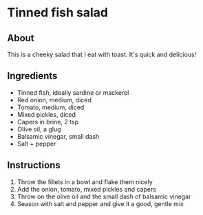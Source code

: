 # Tinned fish salad

## About

This is a cheeky salad that I eat with toast. It's quick and delicious!

## Ingredients

* Tinned fish, ideally sardine or mackerel
* Red onion, medium, diced
* Tomato, medium, diced
* Mixed pickles, diced
* Capers in brine, 2 tsp
* Olive oil, a glug
* Balsamic vinegar, small dash
* Salt + pepper

## Instructions

1. Throw the fillets in a bowl and flake them nicely
2. Add the onion, tomato, mixed pickles and capers
3. Throw on the olive oil and the small dash of balsamic vinegar
4. Season with salt and pepper and give it a good, gentle mix
